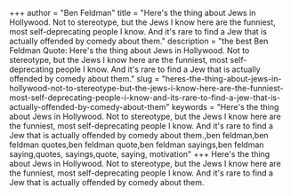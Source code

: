 +++
author = "Ben Feldman"
title = "Here's the thing about Jews in Hollywood. Not to stereotype, but the Jews I know here are the funniest, most self-deprecating people I know. And it's rare to find a Jew that is actually offended by comedy about them."
description = "the best Ben Feldman Quote: Here's the thing about Jews in Hollywood. Not to stereotype, but the Jews I know here are the funniest, most self-deprecating people I know. And it's rare to find a Jew that is actually offended by comedy about them."
slug = "heres-the-thing-about-jews-in-hollywood-not-to-stereotype-but-the-jews-i-know-here-are-the-funniest-most-self-deprecating-people-i-know-and-its-rare-to-find-a-jew-that-is-actually-offended-by-comedy-about-them"
keywords = "Here's the thing about Jews in Hollywood. Not to stereotype, but the Jews I know here are the funniest, most self-deprecating people I know. And it's rare to find a Jew that is actually offended by comedy about them.,ben feldman,ben feldman quotes,ben feldman quote,ben feldman sayings,ben feldman saying,quotes, sayings,quote, saying, motivation"
+++
Here's the thing about Jews in Hollywood. Not to stereotype, but the Jews I know here are the funniest, most self-deprecating people I know. And it's rare to find a Jew that is actually offended by comedy about them.

